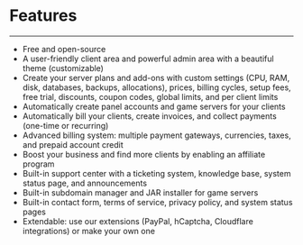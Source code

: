 # Features
<hr>

- Free and open-source
- A user-friendly client area and powerful admin area with a beautiful theme (customizable)
- Create your server plans and add-ons with custom settings (CPU, RAM, disk, databases, backups, allocations), prices, billing cycles, setup fees, free trial, discounts, coupon codes, global limits, and per client limits
- Automatically create panel accounts and game servers for your clients
- Automatically bill your clients, create invoices, and collect payments (one-time or recurring)
- Advanced billing system: multiple payment gateways, currencies, taxes, and prepaid account credit
- Boost your business and find more clients by enabling an affiliate program
- Built-in support center with a ticketing system, knowledge base, system status page, and announcements
- Built-in subdomain manager and JAR installer for game servers
- Built-in contact form, terms of service, privacy policy, and system status pages
- Extendable: use our extensions (PayPal, hCaptcha, Cloudflare integrations) or make your own one
